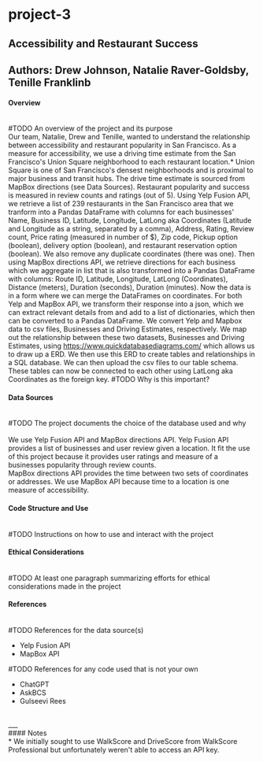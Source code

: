 # project-3
## Accessibility and Restaurant Success
## Authors: Drew Johnson, Natalie Raver-Goldsby, Tenille Franklinb

#### Overview
<br>#TODO An overview of the project and its purpose</br>
  Our team, Natalie, Drew and Tenille, wanted to understand the relationship between accessibility and restaurant popularity in San Francisco. As a measure for accessibility, we use a driving time estimate from the San Francisco's Union Square neighborhood to each restaurant location.* Union Square is one of San Francisco's densest neighborhoods and is proximal to major business and transit hubs. The drive time estimate is sourced from MapBox directions (see Data Sources). Restaurant popularity and success is measured in review counts and ratings (out of 5). Using Yelp Fusion API, we retrieve a list of 239 restaurants in the San Francisco area that we tranform into a Pandas DataFrame with columns for each businesses' Name, Business ID, Latitude, Longitude, LatLong aka Coordinates (Latitude and Longitude as a string, separated by a comma), Address, Rating, Review count, Price rating (measured in number of $), Zip code, Pickup option (boolean), delivery option (boolean), and restaurant reservation option (boolean). We also remove any duplicate coordinates (there was one). Then using MapBox directions API, we retrieve directions for each business which we aggregate in list that is also transformed into a Pandas DataFrame with columns: Route ID, Latitude, Longitude, LatLong (Coordinates), Distance (meters), Duration (seconds), Duration (minutes). Now the data is in a form where we can merge the DataFrames on coordinates. For both Yelp and MapBox API, we transform their response into a json, which we can extract relevant details from and add to a list of dictionaries, which then can be converted to a Pandas DataFrame. We convert Yelp and Mapbox data to csv files, Businesses and Driving Estimates, respectively. 
  We map out the relationship between these two datasets, Businesses and Driving Estimates, using https://www.quickdatabasediagrams.com/ which allows us to draw up a ERD. We then use this ERD to create tables and relationships in a SQL database. We can then upload the csv files to our table schema. These tables can now be connected to each other using LatLong aka Coordinates as the foreign key. #TODO Why is this important? 

#### Data Sources
<br>#TODO The project documents the choice of the database used and why</br>
<br>We use Yelp Fusion API and MapBox directions API. Yelp Fusion API provides a list of businesses and user review given a location. It fit the use of this project because it provides user ratings and measure of a businesses popularity through review counts.  
MapBox directions API provides the time between two sets of coordinates or addresses. We use MapBox API because time to a location is one measure of accessibility.</br>
  
#### Code Structure and Use
<br>#TODO Instructions on how to use and interact with the project</br>
  
#### Ethical Considerations
<br>#TODO At least one paragraph summarizing efforts for ethical considerations made in the project</br>

#### References
<br>#TODO References for the data source(s)</br>
<ul>
  <li>Yelp Fusion API</li>
  <li>MapBox API</li>
</ul>
#TODO References for any code used that is not your own
<ul>
  <li>ChatGPT</li> 
  <li>AskBCS</li> 
  <li> Gulseevi Rees</li> 
</ul>
<br>___</br>
#### Notes
<br>*  We initially sought to use WalkScore and DriveScore from WalkScore Professional but unfortunately weren't able to access an API key.</br>
